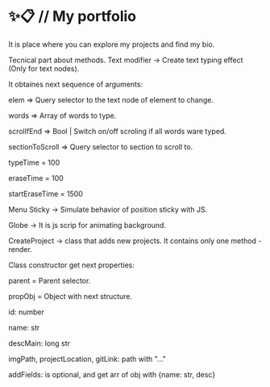 # ✨📋 // My portfolio 
It is place where you can explore my projects and find my bio.


Tecnical part about methods.
Text modifier → Create text typing effect (Only for text nodes).


It obtaines next sequence of arguments:

elem  => Query selector to the text node of element to change.

words => Array of words to type.

scrolIfEnd => Bool | Switch on/off scroling if all words ware typed.

sectionToScroll => Query selector to section to scroll to.

typeTime = 100 

eraseTime = 100

startEraseTime = 1500


Menu Sticky → Simulate behavior of position sticky with JS.


Globe → It is js scrip for animating background. 


CreateProject → class that adds new projects. It contains only one method - render. 

Class constructor get next properties:

parent = Parent selector.

propObj = Object with next structure.

id: number

name: str

descMain: long str

imgPath, projectLocation, gitLink:  path with "..."

addFields: is optional, and get arr of obj with {name: str, desc}

